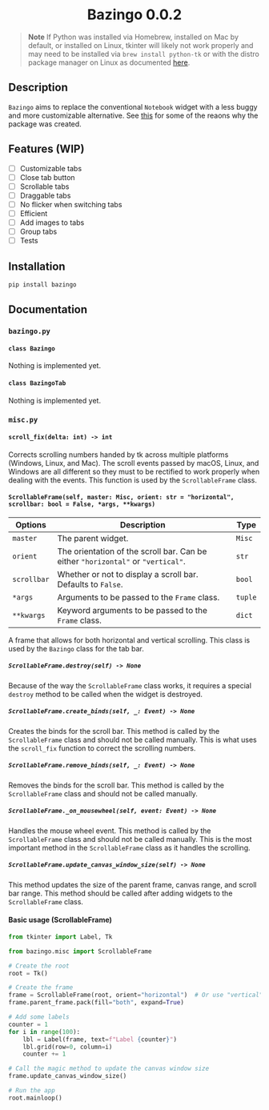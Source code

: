<h1 align="center">Bazingo 0.0.2</h1>

> **Note**
> If Python was installed via Homebrew, installed on Mac by default, or installed on Linux, tkinter will likely not work properly and may need to be installed via `brew install python-tk` or with the distro package manager on Linux as documented [here](https://tecadmin.net/how-to-install-python-tkinter-on-linux/).

## Description
`Bazingo` aims to replace the conventional `Notebook` widget with a less buggy and more customizable alternative. See [this](https://github.com/thonny/thonny/issues/2737) for some of the reaons why the package was created.

<!-- Insert image here -->

## Features (WIP)
- [ ] Customizable tabs
- [ ] Close tab button
- [ ] Scrollable tabs
- [ ] Draggable tabs
- [ ] No flicker when switching tabs
- [ ] Efficient
- [ ] Add images to tabs
- [ ] Group tabs
- [ ] Tests

## Installation
```bash
pip install bazingo
```

## Documentation

### `bazingo.py`

#### `class Bazingo`
Nothing is implemented yet.

#### `class BazingoTab`
Nothing is implemented yet.

### `misc.py`

#### `scroll_fix(delta: int) -> int`
Corrects scrolling numbers handed by tk across multiple platforms (Windows, Linux, and Mac). The scroll events passed by macOS, Linux, and Windows are all different so they  must to be rectified to work properly when dealing with the events. This function is used by the `ScrollableFrame` class.

#### `ScrollableFrame(self, master: Misc, orient: str = "horizontal", scrollbar: bool = False, *args, **kwargs)`
|Options|Description|Type|
|---|---|---|
|`master`|The parent widget.|`Misc`|
|`orient`|The orientation of the scroll bar. Can be either `"horizontal"` or `"vertical"`.|`str`|
|`scrollbar`|Whether or not to display a scroll bar. Defaults to `False`.|`bool`|
|`*args`|Arguments to be passed to the `Frame` class.|`tuple`|
|`**kwargs`|Keyword arguments to be passed to the `Frame` class.|`dict`|

A frame that allows for both horizontal and vertical scrolling. This class is used by the `Bazingo` class for the tab bar.


##### `ScrollableFrame.destroy(self) -> None`
Because of the way the `ScrollableFrame` class works, it requires a special `destroy` method to be called when the widget is destroyed. 

##### `ScrollableFrame.create_binds(self, _: Event) -> None`
Creates the binds for the scroll bar. This method is called by the `ScrollableFrame` class and should not be called manually. This is what uses the `scroll_fix` function to correct the scrolling numbers.

##### `ScrollableFrame.remove_binds(self, _: Event) -> None`
Removes the binds for the scroll bar. This method is called by the `ScrollableFrame` class and should not be called manually.

##### `ScrollableFrame._on_mousewheel(self, event: Event) -> None`
Handles the mouse wheel event. This method is called by the `ScrollableFrame` class and should not be called manually. This is the most important method in the `ScrollableFrame` class as it handles the scrolling.

##### `ScrollableFrame.update_canvas_window_size(self) -> None`
This method updates the size of the parent frame, canvas range, and scroll bar range. This method should be called after adding widgets to the `ScrollableFrame` class.

#### Basic usage (ScrollableFrame)
```python
from tkinter import Label, Tk

from bazingo.misc import ScrollableFrame

# Create the root
root = Tk()

# Create the frame
frame = ScrollableFrame(root, orient="horizontal")  # Or use "vertical"
frame.parent_frame.pack(fill="both", expand=True)

# Add some labels
counter = 1
for i in range(100):
    lbl = Label(frame, text=f"Label {counter}")
    lbl.grid(row=0, column=i)
    counter += 1

# Call the magic method to update the canvas window size
frame.update_canvas_window_size()

# Run the app
root.mainloop()
```
